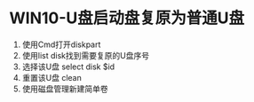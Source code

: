 # WIN10-U盘启动盘复原为普通U盘

1. 使用Cmd打开diskpart
2. 使用list disk找到需要复原的U盘序号
3. 选择该U盘 select disk $id
4. 重置该U盘 clean
5. 使用磁盘管理新建简单卷
